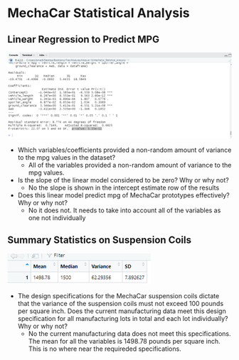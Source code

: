 # MechaCar Statistical Analysis

## Linear Regression to Predict MPG

![linear_regression](https://github.com/bmcnamee96/MechaCar_Statistical_Analysis/blob/main/Screenshots/linear_regression.png)

- Which variables/coefficients provided a non-random amount of variance to the mpg values in the dataset?
  - All of the variables provided a non-random amount of variance to the mpg values.
- Is the slope of the linear model considered to be zero? Why or why not?
  - No the slope is shown in the intercept estimate row of the results
- Does this linear model predict mpg of MechaCar prototypes effectively? Why or why not?
  - No it does not. It needs to take into account all of the variables as one not individually

## Summary Statistics on Suspension Coils

![total_summary](https://github.com/bmcnamee96/MechaCar_Statistical_Analysis/blob/main/Screenshots/total_summary.png)

- The design specifications for the MechaCar suspension coils dictate that the variance of the suspension coils must not exceed 100 pounds per square inch. Does the current manufacturing data meet this design specification for all manufacturing lots in total and each lot individually? Why or why not?
  - No the current manufacturing data does not meet this specifications.  The mean for all the variables is 1498.78 pounds per square inch.  This is no where near the requireded specifications.
